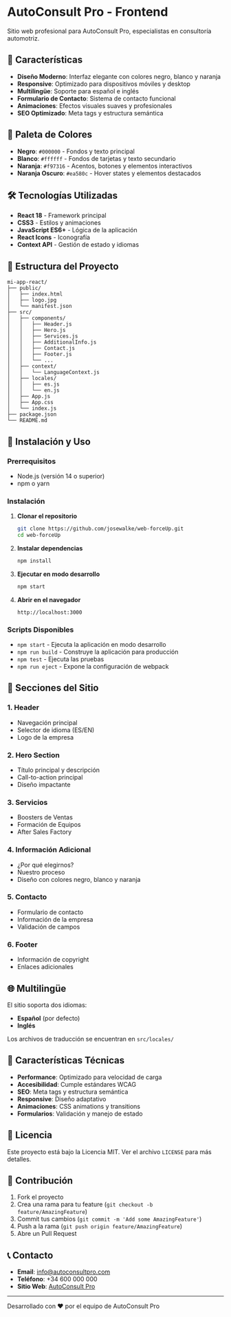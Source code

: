 # AutoConsult Pro - Frontend

Sitio web profesional para AutoConsult Pro, especialistas en consultoría automotriz.

## 🚀 Características

- **Diseño Moderno**: Interfaz elegante con colores negro, blanco y naranja
- **Responsive**: Optimizado para dispositivos móviles y desktop
- **Multilingüe**: Soporte para español e inglés
- **Formulario de Contacto**: Sistema de contacto funcional
- **Animaciones**: Efectos visuales suaves y profesionales
- **SEO Optimizado**: Meta tags y estructura semántica

## 🎨 Paleta de Colores

- **Negro**: `#000000` - Fondos y texto principal
- **Blanco**: `#ffffff` - Fondos de tarjetas y texto secundario
- **Naranja**: `#f97316` - Acentos, botones y elementos interactivos
- **Naranja Oscuro**: `#ea580c` - Hover states y elementos destacados

## 🛠️ Tecnologías Utilizadas

- **React 18** - Framework principal
- **CSS3** - Estilos y animaciones
- **JavaScript ES6+** - Lógica de la aplicación
- **React Icons** - Iconografía
- **Context API** - Gestión de estado y idiomas

## 📁 Estructura del Proyecto

```
mi-app-react/
├── public/
│   ├── index.html
│   ├── logo.jpg
│   └── manifest.json
├── src/
│   ├── components/
│   │   ├── Header.js
│   │   ├── Hero.js
│   │   ├── Services.js
│   │   ├── AdditionalInfo.js
│   │   ├── Contact.js
│   │   ├── Footer.js
│   │   └── ...
│   ├── context/
│   │   └── LanguageContext.js
│   ├── locales/
│   │   ├── es.js
│   │   └── en.js
│   ├── App.js
│   ├── App.css
│   └── index.js
├── package.json
└── README.md
```

## 🚀 Instalación y Uso

### Prerrequisitos

- Node.js (versión 14 o superior)
- npm o yarn

### Instalación

1. **Clonar el repositorio**
   ```bash
   git clone https://github.com/josewalke/web-forceUp.git
   cd web-forceUp
   ```

2. **Instalar dependencias**
   ```bash
   npm install
   ```

3. **Ejecutar en modo desarrollo**
   ```bash
   npm start
   ```

4. **Abrir en el navegador**
   ```
   http://localhost:3000
   ```

### Scripts Disponibles

- `npm start` - Ejecuta la aplicación en modo desarrollo
- `npm run build` - Construye la aplicación para producción
- `npm test` - Ejecuta las pruebas
- `npm run eject` - Expone la configuración de webpack

## 📱 Secciones del Sitio

### 1. Header
- Navegación principal
- Selector de idioma (ES/EN)
- Logo de la empresa

### 2. Hero Section
- Título principal y descripción
- Call-to-action principal
- Diseño impactante

### 3. Servicios
- Boosters de Ventas
- Formación de Equipos
- After Sales Factory

### 4. Información Adicional
- ¿Por qué elegirnos?
- Nuestro proceso
- Diseño con colores negro, blanco y naranja

### 5. Contacto
- Formulario de contacto
- Información de la empresa
- Validación de campos

### 6. Footer
- Información de copyright
- Enlaces adicionales

## 🌐 Multilingüe

El sitio soporta dos idiomas:
- **Español** (por defecto)
- **Inglés**

Los archivos de traducción se encuentran en `src/locales/`

## 🎯 Características Técnicas

- **Performance**: Optimizado para velocidad de carga
- **Accesibilidad**: Cumple estándares WCAG
- **SEO**: Meta tags y estructura semántica
- **Responsive**: Diseño adaptativo
- **Animaciones**: CSS animations y transitions
- **Formularios**: Validación y manejo de estado

## 📄 Licencia

Este proyecto está bajo la Licencia MIT. Ver el archivo `LICENSE` para más detalles.

## 👥 Contribución

1. Fork el proyecto
2. Crea una rama para tu feature (`git checkout -b feature/AmazingFeature`)
3. Commit tus cambios (`git commit -m 'Add some AmazingFeature'`)
4. Push a la rama (`git push origin feature/AmazingFeature`)
5. Abre un Pull Request

## 📞 Contacto

- **Email**: info@autoconsultpro.com
- **Teléfono**: +34 600 000 000
- **Sitio Web**: [AutoConsult Pro](https://autoconsultpro.com)

---

Desarrollado con ❤️ por el equipo de AutoConsult Pro
